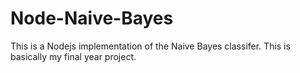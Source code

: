 # Node-Naive-Bayes

This is a Nodejs implementation of the Naive Bayes classifer. This is basically my final year project.